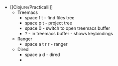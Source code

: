 - [[Clojure/Practicalli]]
	- Treemacs
		- space f t - find files tree
		- space p t - project tree
		- space 0 - switch to open treemacs buffer
		- ? - in treemacs buffer - shows keybindings
	- Ranger
		- space a t r r - ranger
	- Dired
		- space a d - dired
		-